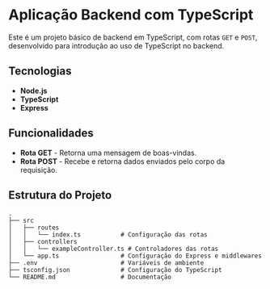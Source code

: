# Aplicação Backend com TypeScript

Este é um projeto básico de backend em TypeScript, com rotas `GET` e `POST`, desenvolvido para introdução ao uso de TypeScript no backend.

## Tecnologias

- **Node.js**
- **TypeScript**
- **Express**

## Funcionalidades

- **Rota GET** - Retorna uma mensagem de boas-vindas.
- **Rota POST** - Recebe e retorna dados enviados pelo corpo da requisição.

## Estrutura do Projeto

```plaintext
.
├── src
│   ├── routes
│   │   └── index.ts           # Configuração das rotas
│   ├── controllers
│   │   └── exampleController.ts # Controladores das rotas
│   └── app.ts                 # Configuração do Express e middlewares
├── .env                       # Variáveis de ambiente
├── tsconfig.json              # Configuração do TypeScript
└── README.md                  # Documentação
